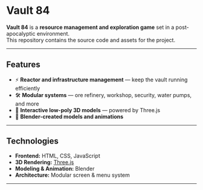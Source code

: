 # Vault 84

**Vault 84** is a **resource management and exploration game** set in a post-apocalyptic environment.  
This repository contains the source code and assets for the project.

---

## Features
- ⚡ **Reactor and infrastructure management** — keep the vault running efficiently  
- 🛠 **Modular systems** — ore refinery, workshop, security, water pumps, and more  
- 🎨 **Interactive low-poly 3D models** — powered by Three.js  
- 🧩 **Blender-created models and animations**  

---

## Technologies
- **Frontend:** HTML, CSS, JavaScript  
- **3D Rendering:** [Three.js](https://threejs.org/)  
- **Modeling & Animation:** Blender  
- **Architecture:** Modular screen & menu system  

---
